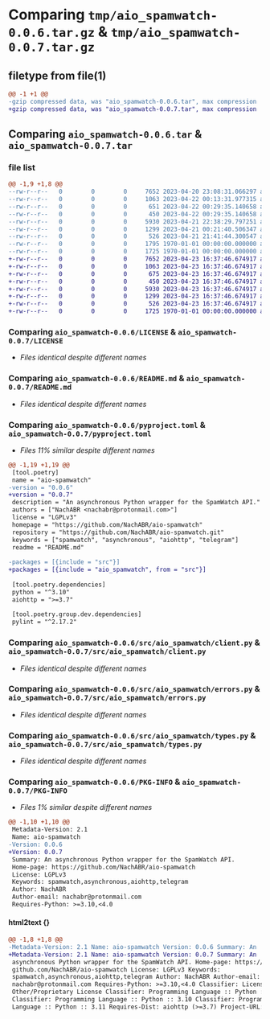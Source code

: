 # Comparing `tmp/aio_spamwatch-0.0.6.tar.gz` & `tmp/aio_spamwatch-0.0.7.tar.gz`

## filetype from file(1)

```diff
@@ -1 +1 @@
-gzip compressed data, was "aio_spamwatch-0.0.6.tar", max compression
+gzip compressed data, was "aio_spamwatch-0.0.7.tar", max compression
```

## Comparing `aio_spamwatch-0.0.6.tar` & `aio_spamwatch-0.0.7.tar`

### file list

```diff
@@ -1,9 +1,8 @@
--rw-r--r--   0        0        0     7652 2023-04-20 23:08:31.066297 aio_spamwatch-0.0.6/LICENSE
--rw-r--r--   0        0        0     1063 2023-04-22 00:13:31.977315 aio_spamwatch-0.0.6/README.md
--rw-r--r--   0        0        0      651 2023-04-22 00:29:35.140658 aio_spamwatch-0.0.6/pyproject.toml
--rw-r--r--   0        0        0      450 2023-04-22 00:29:35.140658 aio_spamwatch-0.0.6/src/aio_spamwatch/__init__.py
--rw-r--r--   0        0        0     5930 2023-04-21 22:38:29.797251 aio_spamwatch-0.0.6/src/aio_spamwatch/client.py
--rw-r--r--   0        0        0     1299 2023-04-21 00:21:40.506347 aio_spamwatch-0.0.6/src/aio_spamwatch/errors.py
--rw-r--r--   0        0        0      526 2023-04-21 21:41:44.300547 aio_spamwatch-0.0.6/src/aio_spamwatch/types.py
--rw-r--r--   0        0        0     1795 1970-01-01 00:00:00.000000 aio_spamwatch-0.0.6/setup.py
--rw-r--r--   0        0        0     1725 1970-01-01 00:00:00.000000 aio_spamwatch-0.0.6/PKG-INFO
+-rw-r--r--   0        0        0     7652 2023-04-23 16:37:46.674917 aio_spamwatch-0.0.7/LICENSE
+-rw-r--r--   0        0        0     1063 2023-04-23 16:37:46.674917 aio_spamwatch-0.0.7/README.md
+-rw-r--r--   0        0        0      675 2023-04-23 16:37:46.674917 aio_spamwatch-0.0.7/pyproject.toml
+-rw-r--r--   0        0        0      450 2023-04-23 16:37:46.674917 aio_spamwatch-0.0.7/src/aio_spamwatch/__init__.py
+-rw-r--r--   0        0        0     5930 2023-04-23 16:37:46.674917 aio_spamwatch-0.0.7/src/aio_spamwatch/client.py
+-rw-r--r--   0        0        0     1299 2023-04-23 16:37:46.674917 aio_spamwatch-0.0.7/src/aio_spamwatch/errors.py
+-rw-r--r--   0        0        0      526 2023-04-23 16:37:46.674917 aio_spamwatch-0.0.7/src/aio_spamwatch/types.py
+-rw-r--r--   0        0        0     1725 1970-01-01 00:00:00.000000 aio_spamwatch-0.0.7/PKG-INFO
```

### Comparing `aio_spamwatch-0.0.6/LICENSE` & `aio_spamwatch-0.0.7/LICENSE`

 * *Files identical despite different names*

### Comparing `aio_spamwatch-0.0.6/README.md` & `aio_spamwatch-0.0.7/README.md`

 * *Files identical despite different names*

### Comparing `aio_spamwatch-0.0.6/pyproject.toml` & `aio_spamwatch-0.0.7/pyproject.toml`

 * *Files 11% similar despite different names*

```diff
@@ -1,19 +1,19 @@
 [tool.poetry]
 name = "aio-spamwatch"
-version = "0.0.6"
+version = "0.0.7"
 description = "An asynchronous Python wrapper for the SpamWatch API."
 authors = ["NachABR <nachabr@protonmail.com>"]
 license = "LGPLv3"
 homepage = "https://github.com/NachABR/aio-spamwatch"
 repository = "https://github.com/NachABR/aio-spamwatch.git"
 keywords = ["spamwatch", "asynchronous", "aiohttp", "telegram"]
 readme = "README.md"
 
-packages = [{include = "src"}]
+packages = [{include = "aio_spamwatch", from = "src"}]
 
 [tool.poetry.dependencies]
 python = "^3.10"
 aiohttp = ">=3.7"
 
 [tool.poetry.group.dev.dependencies]
 pylint = "^2.17.2"
```

### Comparing `aio_spamwatch-0.0.6/src/aio_spamwatch/client.py` & `aio_spamwatch-0.0.7/src/aio_spamwatch/client.py`

 * *Files identical despite different names*

### Comparing `aio_spamwatch-0.0.6/src/aio_spamwatch/errors.py` & `aio_spamwatch-0.0.7/src/aio_spamwatch/errors.py`

 * *Files identical despite different names*

### Comparing `aio_spamwatch-0.0.6/src/aio_spamwatch/types.py` & `aio_spamwatch-0.0.7/src/aio_spamwatch/types.py`

 * *Files identical despite different names*

### Comparing `aio_spamwatch-0.0.6/PKG-INFO` & `aio_spamwatch-0.0.7/PKG-INFO`

 * *Files 1% similar despite different names*

```diff
@@ -1,10 +1,10 @@
 Metadata-Version: 2.1
 Name: aio-spamwatch
-Version: 0.0.6
+Version: 0.0.7
 Summary: An asynchronous Python wrapper for the SpamWatch API.
 Home-page: https://github.com/NachABR/aio-spamwatch
 License: LGPLv3
 Keywords: spamwatch,asynchronous,aiohttp,telegram
 Author: NachABR
 Author-email: nachabr@protonmail.com
 Requires-Python: >=3.10,<4.0
```

#### html2text {}

```diff
@@ -1,8 +1,8 @@
-Metadata-Version: 2.1 Name: aio-spamwatch Version: 0.0.6 Summary: An
+Metadata-Version: 2.1 Name: aio-spamwatch Version: 0.0.7 Summary: An
 asynchronous Python wrapper for the SpamWatch API. Home-page: https://
 github.com/NachABR/aio-spamwatch License: LGPLv3 Keywords:
 spamwatch,asynchronous,aiohttp,telegram Author: NachABR Author-email:
 nachabr@protonmail.com Requires-Python: >=3.10,<4.0 Classifier: License ::
 Other/Proprietary License Classifier: Programming Language :: Python :: 3
 Classifier: Programming Language :: Python :: 3.10 Classifier: Programming
 Language :: Python :: 3.11 Requires-Dist: aiohttp (>=3.7) Project-URL:
```

